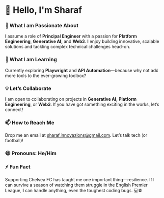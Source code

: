 # 👋 Hello, I'm Sharaf

### 🚀 What I am Passionate About
I assume a role of **Principal Engineer** with a passion for **Platform Engineering**, **Generative AI**, and **Web3**. I enjoy building innovative, scalable solutions and tackling complex technical challenges head-on.

### 🌱 What I am Learning
Currently exploring **Playwright** and **API Automation**—because why not add more tools to the ever-growing toolbox?

### 💡 Let’s Collaborate
I am open to collaborating on projects in **Generative AI**, **Platform Engineering**, or **Web3**. If you have got something exciting in the works, let’s connect!

### 📫 How to Reach Me
Drop me an email at [sharaf.innovazions@gmail.com](mailto:sharaf.innovazions@gmail.com). Let’s talk tech (or football)!

### 😄 Pronouns: He/Him

### ⚡ Fun Fact
Supporting Chelsea FC has taught me one important thing—resilience. If I can survive a season of watching them struggle in the English Premier League, I can handle anything, even the toughest coding bugs. 💻⚽
